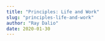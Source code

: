 ```yaml
---
title: "Principles: Life and Work"
slug: "principles-life-and-work"
author: "Ray Dalio"
date: 2020-01-30
---
```

